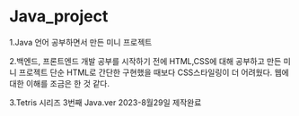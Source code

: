 # Java_project

1.Java 언어 공부하면서 만든 미니 프로젝트

2.백엔드, 프론트엔드 개발 공부를 시작하기 전에 HTML,CSS에 대해 공부하고 만든 미니 프로젝트
  단순 HTML로 간단한 구현했을 때보다 CSS스타일링이 더 어려웠다. 웹에 대한 이해를 조금은 한 것 같다.

3.Tetris 시리즈 3번째 Java.ver 2023-8월29일 제작완료
